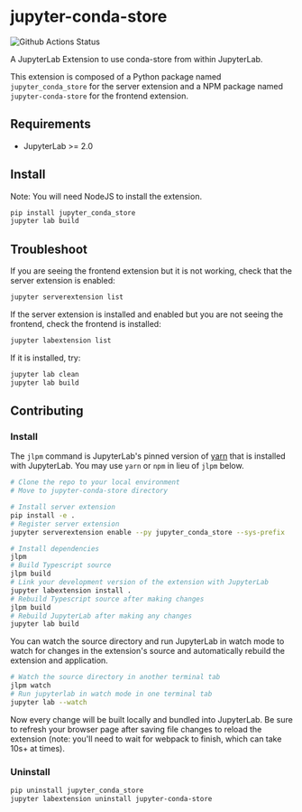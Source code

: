 # jupyter-conda-store

![Github Actions Status](https://github.com/my_name/myextension/workflows/Build/badge.svg)

A JupyterLab Extension to use conda-store from within JupyterLab.


This extension is composed of a Python package named `jupyter_conda_store`
for the server extension and a NPM package named `jupyter-conda-store`
for the frontend extension.


## Requirements

* JupyterLab >= 2.0

## Install

Note: You will need NodeJS to install the extension.

```bash
pip install jupyter_conda_store
jupyter lab build
```

## Troubleshoot

If you are seeing the frontend extension but it is not working, check
that the server extension is enabled:

```bash
jupyter serverextension list
```

If the server extension is installed and enabled but you are not seeing
the frontend, check the frontend is installed:

```bash
jupyter labextension list
```

If it is installed, try:

```bash
jupyter lab clean
jupyter lab build
```

## Contributing

### Install

The `jlpm` command is JupyterLab's pinned version of
[yarn](https://yarnpkg.com/) that is installed with JupyterLab. You may use
`yarn` or `npm` in lieu of `jlpm` below.

```bash
# Clone the repo to your local environment
# Move to jupyter-conda-store directory

# Install server extension
pip install -e .
# Register server extension
jupyter serverextension enable --py jupyter_conda_store --sys-prefix

# Install dependencies
jlpm
# Build Typescript source
jlpm build
# Link your development version of the extension with JupyterLab
jupyter labextension install .
# Rebuild Typescript source after making changes
jlpm build
# Rebuild JupyterLab after making any changes
jupyter lab build
```

You can watch the source directory and run JupyterLab in watch mode to watch for changes in the extension's source and automatically rebuild the extension and application.

```bash
# Watch the source directory in another terminal tab
jlpm watch
# Run jupyterlab in watch mode in one terminal tab
jupyter lab --watch
```

Now every change will be built locally and bundled into JupyterLab. Be sure to refresh your browser page after saving file changes to reload the extension (note: you'll need to wait for webpack to finish, which can take 10s+ at times).

### Uninstall

```bash
pip uninstall jupyter_conda_store
jupyter labextension uninstall jupyter-conda-store
```
